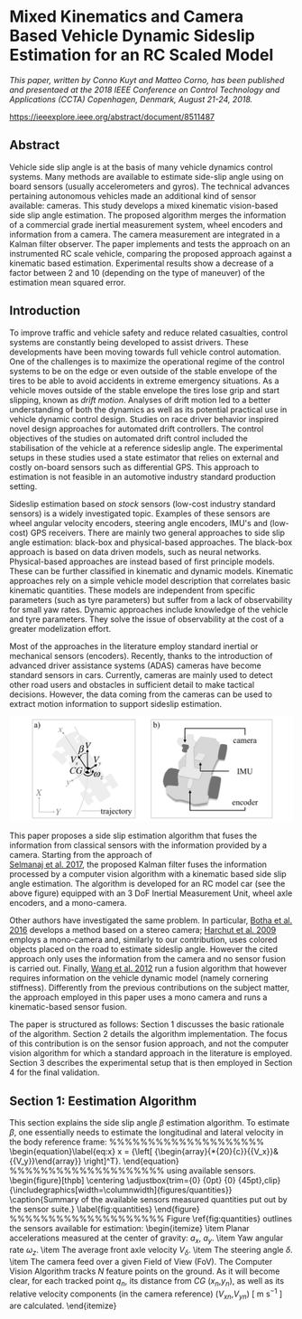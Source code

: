 # Mixed Kinematics and Camera Based Vehicle Dynamic Sideslip Estimation for an RC Scaled Model

_This paper, written by Conno Kuyt and Matteo Corno, has been published and presentaed at the 2018 IEEE Conference on Control Technology and Applications (CCTA) Copenhagen, Denmark, August 21-24, 2018._

https://ieeexplore.ieee.org/abstract/document/8511487

## Abstract

Vehicle side slip angle is at the basis of many vehicle dynamics control systems. Many methods are available to estimate side-slip angle using on board sensors (usually accelerometers and gyros). The technical advances pertaining autonomous vehicles made an additional kind of sensor available: cameras. This study develops a mixed kinematic vision-based side slip angle estimation. The proposed algorithm merges the information of a commercial grade inertial measurement system, wheel encoders and information from a camera. The camera measurement are integrated in a Kalman filter observer. The paper implements and tests the approach on an instrumented RC scale vehicle, comparing the proposed approach against a kinematic based estimation. Experimental results show a decrease of a factor between 2 and 10 (depending on the type of maneuver) of the estimation mean squared error.

## Introduction

To improve traffic and vehicle safety and reduce related casualties, control systems are constantly being developed to assist drivers. These developments have been moving towards full vehicle control automation.  One of the challenges is to maximize the operational regime of the control systems to be on the edge or even outside of the stable envelope of the tires to be able to avoid accidents in extreme emergency situations. As a vehicle moves outside of the stable envelope the tires lose grip and start slipping, known as _drift motion_. Analyses of drift motion led to a better understanding of both the dynamics as well as its potential practical use in vehicle dynamic control design. Studies on race driver behavior inspired novel design approaches for automated drift controllers. The control objectives of the studies on automated drift control included the stabilisation of the vehicle at a reference sideslip angle. The experimental setups in these studies used a state estimator that relies on external and costly on-board sensors such as differential GPS. This approach to estimation is not feasible in an automotive industry standard production setting. 

Sideslip estimation based on _stock_ sensors (low-cost industry standard sensors) is a widely investigated topic. Examples of these sensors are wheel angular velocity encoders, steering angle encoders, IMU's and (low-cost) GPS receivers. There are mainly two general approaches to side slip angle estimation: black-box and physical-based approaches. The black-box approach is based on data driven models, such as neural networks. Physical-based  approaches are instead based of first principle models. These can be further classified in kinematic and dynamic models. Kinematic approaches rely on a simple vehicle model description that correlates basic kinematic quantities. These models are independent from specific parameters (such as tyre parameters) but suffer from a lack of observability for small yaw rates. Dynamic approaches include knowledge of the vehicle  and tyre parameters. They solve the issue of observability at the cost of a greater modelization effort. 

Most of the approaches in the literature employ standard inertial or mechanical sensors (encoders). Recently, thanks to the introduction of advanced driver assistance systems (ADAS) cameras have become standard sensors in cars. Currently, cameras are mainly used to detect other road users and obstacles in sufficient detail to make tactical decisions. However, the data coming from the cameras can  be used to extract motion information to support sideslip estimation.


![alt text](objectives.png "Schematic representation of the used reference frames and RC vehicle showing the position of the camera.")

This paper proposes a side slip estimation algorithm that fuses the information from classical sensors with the information provided by a camera. Starting from the approach of  
[Selmanaj et al. 2017](https://www.sciencedirect.com/science/article/abs/pii/S0967066117301491), the proposed Kalman filter fuses the information processed by a computer vision algorithm with a kinematic based side slip angle estimation. The algorithm is developed for an RC model car  (see the above figure) equipped with an 3 DoF Inertial Measurement Unit, wheel axle encoders, and a mono-camera. 

Other authors have investigated the same problem. In particular, [Botha et al. 2016](http://proceedings.asmedigitalcollection.asme.org/proceeding.aspx?articleid=2591696) develops a method based on a stereo camera; [Harchut et al. 2009](http://proceedings.asmedigitalcollection.asme.org/proceeding.aspx?articleid=1648272) employs a mono-camera and, similarly to our contribution, uses colored objects placed on the road to estimate sideslip angle. However the cited approach only uses the information from the camera and no sensor fusion is carried out. Finally, [Wang et al. 2012](https://ieeexplore.ieee.org/document/6548052) run a fusion algorithm that however requires information on the vehicle dynamic model (namely cornering stiffness). Differently from the previous contributions on the subject matter, the approach employed in this paper uses a mono camera and runs a kinematic-based sensor fusion. 

The paper is structured as follows: Section 1 discusses the basic rationale of the algorithm. Section 2 details the algorithm implementation. The focus of this contribution is on the sensor fusion approach, and not the computer vision algorithm for which a standard approach in the literature is employed.  Section 3 describes the experimental setup that is then employed in Section 4 for the final validation. 

## Section 1: Eestimation Algorithm

This section explains the side slip angle $\beta$ estimation algorithm. To estimate $\beta$, one essentially needs to estimate the longitudinal and lateral velocity in the body reference frame: 
%%%%%%%%%%%%%%%%%%%%
\begin{equation}\label{eq:x}
x = {\left[ {\begin{array}{*{20}{c}}{{V_x}}&{{V_y}}\end{array}} \right]^T}.
\end{equation}
%%%%%%%%%%%%%%%%%%%%
using available sensors. 
\begin{figure}[thpb]
\centering
\adjustbox{trim={0} {0pt} {0} {45pt},clip}
{\includegraphics[width=\columnwidth]{figures/quantities}}
\caption{Summary of the available sensors measured quantities put out by the sensor suite.}
\label{fig:quantities}
\end{figure}
%%%%%%%%%%%%%%%%%%%%
Figure \ref{fig:quantities} outlines the sensors available for estimation:
\begin{itemize}
\item Planar accelerations measured at the center of gravity: $a_x$, $a_y$.
\item Yaw angular rate $\omega_z$.
\item The average front axle velocity $V_{\delta}$. 
\item The steering angle $\delta$.
\item The camera feed over a given Field of View (FoV). The Computer Vision Algorithm tracks $N$ feature points on the ground. As it will become clear, for each tracked point $q_n$, its distance from $CG$ ($x_n$,$y_n$), as well as its relative velocity components (in the camera reference) ($V_{xn}$,$V_{yn}$) [ m s$^{-1}$ ] are calculated.
\end{itemize}
